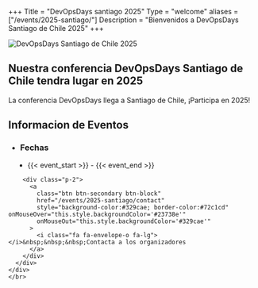 +++
Title = "DevOpsDays santiago 2025"
Type = "welcome"
aliases = ["/events/2025-santiago/"]
Description = "Bienvenidos a DevOpsDays Santiago de Chile 2025"
+++

  <div class = "row">
    <div class="col-md-4">
      <img alt="DevOpsDays Santiago de Chile 2025" src="/events/2025-santiago/logo.png" class="img-fluid">
    </div>
    <div class="col-md-7">
      <h2>Nuestra conferencia DevOpsDays Santiago de Chile tendra lugar en 2025</h2>
      <p>
        La conferencia DevOpsDays llega a Santiago de Chile, ¡Participa en 2025!
      </p>
      <h2>Informacion de Eventos</h2>
      <p>
        <ul>
          <li>
            <h3>Fechas</h3>
          </li>
          <li style="margin-left:15px;">
            <div>{{< event_start >}} - {{< event_end >}}</div>
          </li>  
        </ul>      
      </p>
     <!-- <h2>Formato de evento</h2>
      <p>
        <ul>
          <li>
            Conferencias y actividades
          </li>
          <li>
            Bienvenida de organizadores y patrocinadores 
          </li>
          <li>
            Charlas de expostirores
          </li>
          <li>
            Talleres y Stand de patrocinadores
          </li>
          <li>
            Charlas y mesas abiertas
          </li>
          <li>
            Espacios para reuniones
          </li>
        </ul>
      </p> -->
 
        <div class="p-2">
          <a
            class="btn btn-secondary btn-block"
            href="/events/2025-santiago/contact"
            style="background-color:#329cae; border-color:#72c1cd" onMouseOver="this.style.backgroundColor='#23738e'"
            onMouseOut="this.style.backgroundColor='#329cae'"
          >
            <i class="fa fa-envelope-o fa-lg"></i>&nbsp;&nbsp;&nbsp;Contacta a los organizadores   
          </a>
        </div>
      </div>
    </div>
    </br>
  </div>
</div>
